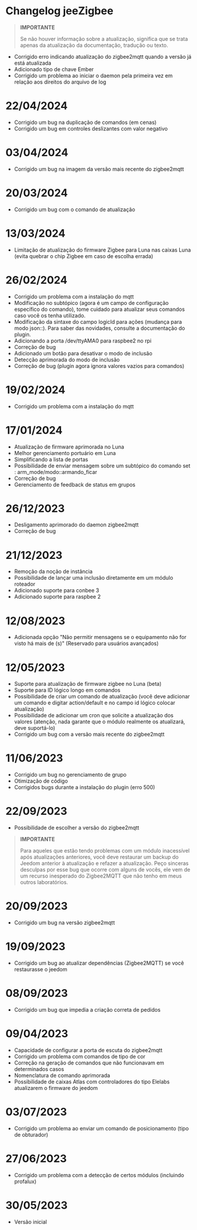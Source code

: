 # Changelog jeeZigbee

>**IMPORTANTE**
>
>Se não houver informação sobre a atualização, significa que se trata apenas da atualização da documentação, tradução ou texto.

- Corrigido erro indicando atualização do zigbee2mqtt quando a versão já está atualizada
- Adicionado tipo de chave Ember
- Corrigido um problema ao iniciar o daemon pela primeira vez em relação aos direitos do arquivo de log

# 22/04/2024

- Corrigido um bug na duplicação de comandos (em cenas)
- Corrigido um bug em controles deslizantes com valor negativo

# 03/04/2024

- Corrigido um bug na imagem da versão mais recente do zigbee2mqtt

# 20/03/2024

- Corrigido um bug com o comando de atualização

# 13/03/2024

- Limitação de atualização do firmware Zigbee para Luna nas caixas Luna (evita quebrar o chip Zigbee em caso de escolha errada)

# 26/02/2024

- Corrigido um problema com a instalação do mqtt
- Modificação no subtópico (agora é um campo de configuração específico do comando), tome cuidado para atualizar seus comandos caso você os tenha utilizado.
- Modificação da sintaxe do campo logicId para ações (mudança para modo json::). Para saber das novidades, consulte a documentação do plugin.
- Adicionando a porta /dev/ttyAMA0 para raspbee2 no rpi
- Correção de bug
- Adicionado um botão para desativar o modo de inclusão
- Detecção aprimorada do modo de inclusão
- Correção de bug (plugin agora ignora valores vazios para comandos)

# 19/02/2024

- Corrigido um problema com a instalação do mqtt


# 17/01/2024

- Atualização de firmware aprimorada no Luna
- Melhor gerenciamento portuário em Luna
- Simplificando a lista de portas
- Possibilidade de enviar mensagem sobre um subtópico do comando set : arm_mode/modo::armando_ficar
- Correção de bug
- Gerenciamento de feedback de status em grupos

# 26/12/2023

- Desligamento aprimorado do daemon zigbee2mqtt
- Correção de bug

# 21/12/2023

- Remoção da noção de instância
- Possibilidade de lançar uma inclusão diretamente em um módulo roteador
- Adicionado suporte para conbee 3
- Adicionado suporte para raspbee 2

# 12/08/2023

- Adicionada opção "Não permitir mensagens se o equipamento não for visto há mais de (s)" (Reservado para usuários avançados)

# 12/05/2023

- Suporte para atualização de firmware zigbee no Luna (beta)
- Suporte para ID lógico longo em comandos
- Possibilidade de criar um comando de atualização (você deve adicionar um comando e digitar action/default e no campo id lógico colocar atualização)
- Possibilidade de adicionar um cron que solicite a atualização dos valores (atenção, nada garante que o módulo realmente os atualizará, deve suportá-lo)
- Corrigido um bug com a versão mais recente do zigbee2mqtt


# 11/06/2023

- Corrigido um bug no gerenciamento de grupo
- Otimização de código
- Corrigidos bugs durante a instalação do plugin (erro 500)

# 22/09/2023

- Possibilidade de escolher a versão do zigbee2mqtt

>**IMPORTANTE**
>
>Para aqueles que estão tendo problemas com um módulo inacessível após atualizações anteriores, você deve restaurar um backup do Jeedom anterior à atualização e refazer a atualização. Peço sinceras desculpas por esse bug que ocorre com alguns de vocês, ele vem de um recurso inesperado do Zigbee2MQTT que não tenho em meus outros laboratórios.

# 20/09/2023

- Corrigido um bug na versão zigbee2mqtt

# 19/09/2023

- Corrigido um bug ao atualizar dependências (Zigbee2MQTT) se você restaurasse o jeedom

# 08/09/2023

- Corrigido um bug que impedia a criação correta de pedidos

# 09/04/2023

- Capacidade de configurar a porta de escuta do zigbee2mqtt
- Corrigido um problema com comandos de tipo de cor
- Correção na geração de comandos que não funcionavam em determinados casos
- Nomenclatura de comando aprimorada
- Possibilidade de caixas Atlas com controladores do tipo Elelabs atualizarem o firmware do jeedom

# 03/07/2023

- Corrigido um problema ao enviar um comando de posicionamento (tipo de obturador)

# 27/06/2023

- Corrigido um problema com a detecção de certos módulos (incluindo profalux)

# 30/05/2023

- Versão inicial
